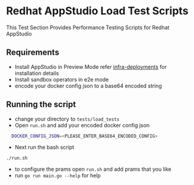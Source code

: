 # Redhat AppStudio Load Test Scripts

This Test Section Provides Performance Testing Scripts for Redhat AppStudio 

## Requirements 

- Install AppStudio in Preview Mode refer [infra-deployments](https://github.com/redhat-appstudio/infra-deployments) for installation details 
- Install sandbox operators in e2e mode
- encode your docker config json to a base64 encoded string 

## Running the script
- change your directory to `tests/load_tests` 
- Open `run.sh` and add your encoded docker config json

```bash
  DOCKER_CONFIG_JSON=<PLEASE_ENTER_BASE64_ENCODED_CONFIG>
```
- Next run the bash script
```
./run.sh 
```  
- to configure the prams open `run.sh` and add prams that you like 
- run `go run main.go --help` for help 
